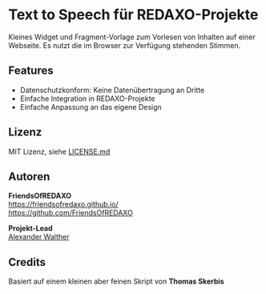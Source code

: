# Text to Speech für REDAXO-Projekte

Kleines Widget und Fragment-Vorlage zum Vorlesen von Inhalten auf einer Webseite.
Es nutzt die im Browser zur Verfügung stehenden Stimmen. 

## Features

* Datenschutzkonform: Keine Datenübertragung an Dritte
* Einfache Integration in REDAXO-Projekte
* Einfache Anpassung an das eigene Design

## Lizenz

MIT Lizenz, siehe [LICENSE.md](https://github.com/alexplusde/text_to_speech/blob/master/LICENSE.md)  

## Autoren

**FriendsOfREDAXO**  
<https://friendsofredaxo.github.io/>  
<https://github.com/FriendsOfREDAXO>  

**Projekt-Lead**  
[Alexander Walther](https://github.com/alexplusde)

## Credits

Basiert auf einem kleinen aber feinen Skript von **Thomas Skerbis**
